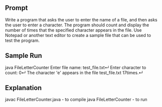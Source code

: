 ## Prompt

Write a program that asks the user to enter the name of a file, and then asks the user to enter a character. 
The program should count and display the number of times that the specified character appears in the file. 
Use Notepad or another text editor to create a sample file that can be used to test the program.

## Sample Run

java FileLetterCounter
Enter file name: test_file.txt↵
Enter character to count: 0↵
The character 'e' appears in the file test_file.txt 17times.↵

## Explanation
javac FileLetterCounter.java - to compile
java FileLetterCounter - to run